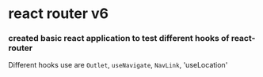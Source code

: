 # react router v6

### created basic react application to test different hooks of react-router

Different hooks use are `Outlet`, `useNavigate`, `NavLink`, 'useLocation'
